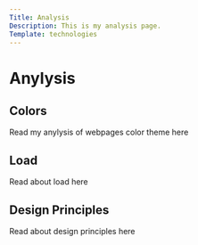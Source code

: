 ```yaml
---
Title: Analysis
Description: This is my analysis page.
Template: technologies
---
```

Anylysis
=========
<div class="anylysis_box">
<h2 class="analysis_header">Colors</h2>
<p>Read my anylysis of webpages color theme  here</p>
<a href="technology/01_colors"><i class="fas fa-arrow-circle-right"></i></a>
</div>

<div class="anylysis_box">
<h2 class="analysis_header">Load</h2>
<p>Read about load here</p>
<a href="technology/02_load"><i class="fas fa-arrow-circle-right"></i></a>
</div>

<div class="anylysis_box last">
<h2 class="analysis_header">Design Principles</h2>
<p>Read about design principles here</p>
<a href="technology/03_design_principles"><i class="fas fa-arrow-circle-right"></i></a>
</div>
